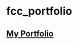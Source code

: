 # fcc_portfolio

<h2><a href="http://codepen.io/drsherlock/full/QbebgQ/" target="_blank">My Portfolio</a></h2>
